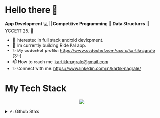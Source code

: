 # Hello there 👋

<!--
**kartnagrale/kartnagrale** is a ✨ _special_ ✨ repository because its `README.md` (this file) appears on your GitHub profile.
-->

**App Development** 💻 || **Competitive Programming** || **Data Structures** || YCCE'IT 25. 🌈    

* 🧐   Interested in full stack android devlopment.
* 🌱   I’m currently building Ride Pal app. 
* ✨   My codechef profile: https://www.codechef.com/users/kartiknagrale (3✨)
* 📫   How to reach me: kartikknagrale@gmail.com
* ✨   Connect with me: https://www.linkedin.com/in/kartik-nagrale/

# My Tech Stack
<p align="center">
  <a href="https://skillicons.dev">
    <img src="https://skillicons.dev/icons?i=cpp,c,git,java,kotlin,html,css,python,androidstudio,figma,gcp" />
  </a>
</p>

<details>
  
  <summary>⚡: Github Stats</summary>
  
  [![Kartik's GitHub stats](https://github-readme-stats-git-master-kartik-nagrales-projects.vercel.app/api?username=kartnagrale)](https://github.com/kartnagrale/github-readme-stats)
  
</details>


